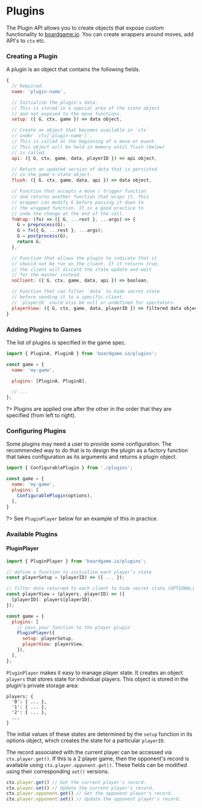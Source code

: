 # Plugins

The Plugin API allows you to create objects that expose
custom functionality to [boardgame.io](https://boardgame.io/).
You can create wrappers around moves, add API's to `ctx` etc.

### Creating a Plugin

A plugin is an object that contains the following fields.

```js
{
  // Required.
  name: 'plugin-name',

  // Initialize the plugin's data.
  // This is stored in a special area of the state object
  // and not exposed to the move functions.
  setup: ({ G, ctx, game }) => data object,

  // Create an object that becomes available in `ctx`
  // under `ctx['plugin-name']`.
  // This is called at the beginning of a move or event.
  // This object will be held in memory until flush (below)
  // is called.
  api: ({ G, ctx, game, data, playerID }) => api object,

  // Return an updated version of data that is persisted
  // in the game's state object.
  flush: ({ G, ctx, game, data, api }) => data object,

  // Function that accepts a move / trigger function
  // and returns another function that wraps it. This
  // wrapper can modify G before passing it down to
  // the wrapped function. It is a good practice to
  // undo the change at the end of the call.
  fnWrap: (fn) => ({ G, ...rest }, ...args) => {
    G = preprocess(G);
    G = fn({ G, ...rest }, ...args);
    G = postprocess(G);
    return G;
  },

  // Function that allows the plugin to indicate that it
  // should not be run on the client. If it returns true,
  // the client will discard the state update and wait
  // for the master instead.
  noClient: ({ G, ctx, game, data, api }) => boolean,

  // Function that can filter `data` to hide secret state
  // before sending it to a specific client.
  // `playerID` could also be null or undefined for spectators.
  playerView: ({ G, ctx, game, data, playerID }) => filtered data object,
}
```

### Adding Plugins to Games

The list of plugins is specified in the game spec.

```js
import { PluginA, PluginB } from 'boardgame.io/plugins';

const game = {
  name: 'my-game',

  plugins: [PluginA, PluginB],

  // ...
};
```

?> Plugins are applied one after the other in the order
that they are specified (from left to right).

### Configuring Plugins

Some plugins may need a user to provide some configuration. The recommended way to do that is to design the plugin as a factory function that takes configuration as its arguments and returns a plugin object.

```js
import { ConfigurablePlugin } from './plugins';

const game = {
  name: 'my-game',
  plugins: [
    ConfigurablePlugin(options),
  ],
}
```

?> See `PluginPlayer` below for an example of this in practice.

### Available Plugins

#### PluginPlayer

```js
import { PluginPlayer } from 'boardgame.io/plugins';

// define a function to initialize each player’s state
const playerSetup = (playerID) => ({ ... });

// filter data returned to each client to hide secret state (OPTIONAL)
const playerView = (players, playerID) => ({
  [playerID]: players[playerID],
});

const game = {
  plugins: [
    // pass your function to the player plugin
    PluginPlayer({
      setup: playerSetup,
      playerView: playerView,
    }),
  ],
};
```

`PluginPlayer` makes it easy to manage player state.
It creates an object `players` that
stores state for individual players.  This object is
stored in the plugin's private storage area:

```
players: {
  '0': { ... },
  '1': { ... },
  '2': { ... },
  ...
}
```

The initial values of these states are determined by the `setup` function in its options object, which creates the state for a particular `playerID`.

The record associated with the current player can be accessed
via `ctx.player.get()`. If this is a 2 player game,
then the opponent's record is available using `ctx.player.opponent.get()`. These fields can be modified using their corresponding
`set()` versions.

```js
ctx.player.get() // Get the current player's record.
ctx.player.set() // Update the current player's record.
ctx.player.opponent.get() // Get the opponent player's record.
ctx.player.opponent.set() // Update the opponent player's record.
```
